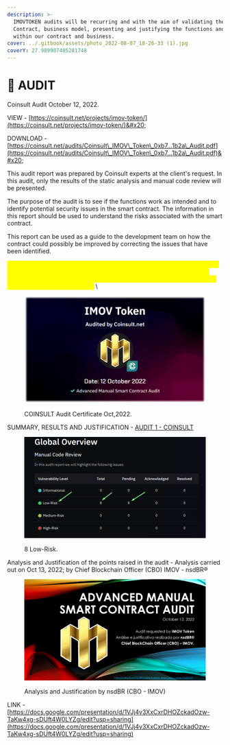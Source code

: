 ```yaml
---
description: >-
  IMOVTOKEN audits will be recurring and with the aim of validating the Smart
  Contract, business model, presenting and justifying the functions and uses
  within our contract and business.
cover: ../.gitbook/assets/photo_2022-08-07_18-26-33 (1).jpg
coverY: 27.989907485281748
---
```


# 📜 AUDIT

Coinsult Audit October 12, 2022.&#x20;

VIEW - [https://coinsult.net/projects/imov-token/](https://coinsult.net/projects/imov-token/)&#x20;

DOWNLOAD - [https://coinsult.net/audits/Coinsult\_IMOV\_Token\_0xb7...1b2a\_Audit.pdf](https://coinsult.net/audits/Coinsult\_IMOV\_Token\_0xb7...1b2a\_Audit.pdf)&#x20;

This audit report was prepared by Coinsult experts at the client's request. In this audit, only the results of the static analysis and manual code review will be presented.&#x20;

The purpose of the audit is to see if the functions work as intended and to identify potential security issues in the smart contract. The information in this report should be used to understand the risks associated with the smart contract.&#x20;

This report can be used as a guide to the development team on how the contract could possibly be improved by correcting the issues that have been identified.



_<mark style="color:yellow;">Coinsult is not responsible for any financial losses. Nothing in this contract audit is financial advice, please do your own research. The information provided in this audit is for informational purposes only and should not be considered investment advice.</mark>_ \


<figure><img src="../.gitbook/assets/image (7).png" alt=""><figcaption><p>COINSULT Audit Certificate Oct,2022.</p></figcaption></figure>



SUMMARY, RESULTS AND JUSTIFICATION - [AUDIT 1 - COINSULT](https://coinsult.net/projects/imov-token/)

<figure><img src="../.gitbook/assets/image (15).png" alt=""><figcaption><p>8 Low-Risk.</p></figcaption></figure>

Analysis and Justification of the points raised in the audit - Analysis carried out on Oct 13, 2022; by Chief Blockchain Officer (CBO) IMOV - nsdBR®

<figure><img src="../.gitbook/assets/image (18).png" alt=""><figcaption><p>Analysis and Justification by nsdBR (CBO - IMOV)</p></figcaption></figure>

LINK - [https://docs.google.com/presentation/d/1VJj4v3XxCxrDHOZckadOzw-TaKw4xg-sDUft4W0LYZg/edit?usp=sharing](https://docs.google.com/presentation/d/1VJj4v3XxCxrDHOZckadOzw-TaKw4xg-sDUft4W0LYZg/edit?usp=sharing)



